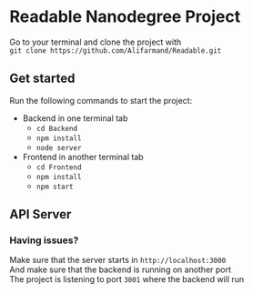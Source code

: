 # Readable Nanodegree Project

Go to your terminal and clone the project with<br />
`git clone https://github.com/Alifarmand/Readable.git`

## Get started

Run the following commands to start the project:

* Backend in one terminal tab
    - `cd Backend`
    - `npm install`
    - `node server`
* Frontend in another terminal tab
    - `cd Frontend`
    - `npm install`
    - `npm start`

## API Server

### Having issues?

 Make sure that the server starts in `http://localhost:3000`<br />
 And make sure that the backend is running on another port<br />
 The project is listening to port `3001` where the backend will run
